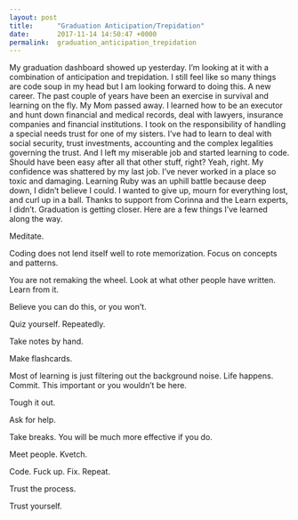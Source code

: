 ```yaml
---
layout: post
title:      "Graduation Anticipation/Trepidation"
date:       2017-11-14 14:50:47 +0000
permalink:  graduation_anticipation_trepidation
---
```



My graduation dashboard showed up yesterday. I’m looking at it with a combination of anticipation and trepidation. I still feel like so many things are code soup in my head but I am looking forward to doing this. A new career. The past couple of years have been an exercise in survival and learning on the fly. My Mom passed away. I learned how to be an executor and hunt down financial and medical records, deal with lawyers, insurance companies and financial institutions. I took on the responsibility of handling a special needs trust for one of my sisters. I’ve had to learn to deal with social security, trust investments, accounting and the complex legalities governing the trust. And I left my miserable job and started learning to code. Should have been easy after all that other stuff, right? Yeah, right. My confidence was shattered by my last job. I’ve never worked in a place so toxic and damaging. Learning Ruby was an uphill battle because deep down, I didn’t believe I could. I wanted to give up, mourn for everything lost, and curl up in a ball. Thanks to support from Corinna and the Learn experts, I didn’t. Graduation is getting closer. Here are a few things I’ve learned along the way. 

Meditate. 

Coding does not lend itself well to rote memorization. Focus on concepts and patterns. 

You are not remaking the wheel. Look at what other people have written. Learn from it. 

Believe you can do this, or you won’t.

Quiz yourself. Repeatedly. 

Take notes by hand. 

Make flashcards.

Most of learning is just filtering out the background noise. Life happens. Commit. This important or you wouldn’t be here. 

Tough it out.

Ask for help.

Take breaks. You will be much more effective if you do. 

Meet people. Kvetch. 

Code. Fuck up. Fix. Repeat.

Trust the process. 

Trust yourself. 

